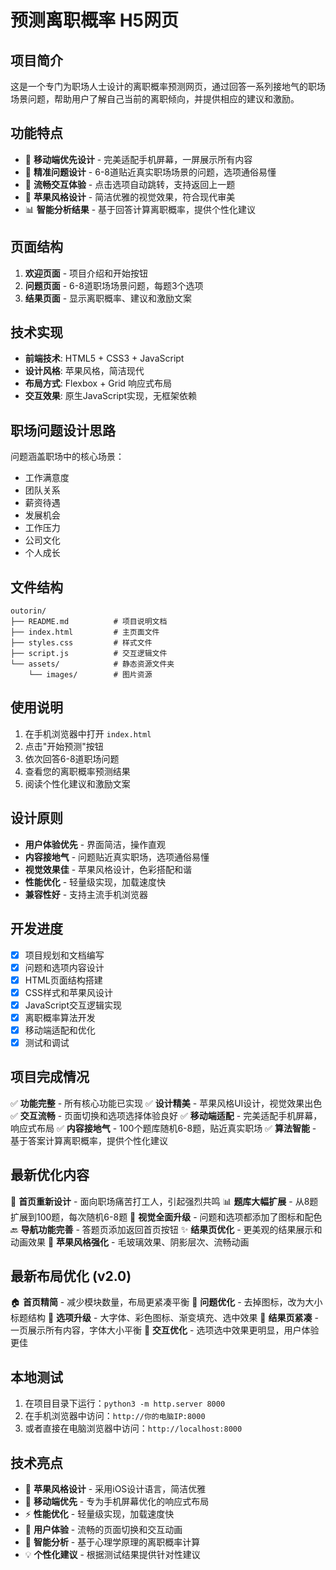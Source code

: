 # 预测离职概率 H5网页

## 项目简介
这是一个专门为职场人士设计的离职概率预测网页，通过回答一系列接地气的职场场景问题，帮助用户了解自己当前的离职倾向，并提供相应的建议和激励。

## 功能特点
- 📱 **移动端优先设计** - 完美适配手机屏幕，一屏展示所有内容
- 🎯 **精准问题设计** - 6-8道贴近真实职场场景的问题，选项通俗易懂
- 🚀 **流畅交互体验** - 点击选项自动跳转，支持返回上一题
- 🍎 **苹果风格设计** - 简洁优雅的视觉效果，符合现代审美
- 📊 **智能分析结果** - 基于回答计算离职概率，提供个性化建议

## 页面结构
1. **欢迎页面** - 项目介绍和开始按钮
2. **问题页面** - 6-8道职场场景问题，每题3个选项
3. **结果页面** - 显示离职概率、建议和激励文案

## 技术实现
- **前端技术**: HTML5 + CSS3 + JavaScript
- **设计风格**: 苹果风格，简洁现代
- **布局方式**: Flexbox + Grid 响应式布局
- **交互效果**: 原生JavaScript实现，无框架依赖

## 职场问题设计思路
问题涵盖职场中的核心场景：
- 工作满意度
- 团队关系
- 薪资待遇
- 发展机会
- 工作压力
- 公司文化
- 个人成长

## 文件结构
```
outorin/
├── README.md          # 项目说明文档
├── index.html         # 主页面文件
├── styles.css         # 样式文件
├── script.js          # 交互逻辑文件
└── assets/            # 静态资源文件夹
    └── images/        # 图片资源
```

## 使用说明
1. 在手机浏览器中打开 `index.html`
2. 点击"开始预测"按钮
3. 依次回答6-8道职场问题
4. 查看您的离职概率预测结果
5. 阅读个性化建议和激励文案

## 设计原则
- **用户体验优先** - 界面简洁，操作直观
- **内容接地气** - 问题贴近真实职场，选项通俗易懂
- **视觉效果佳** - 苹果风格设计，色彩搭配和谐
- **性能优化** - 轻量级实现，加载速度快
- **兼容性好** - 支持主流手机浏览器

## 开发进度
- [x] 项目规划和文档编写
- [x] 问题和选项内容设计
- [x] HTML页面结构搭建
- [x] CSS样式和苹果风设计
- [x] JavaScript交互逻辑实现
- [x] 离职概率算法开发
- [x] 移动端适配和优化
- [x] 测试和调试

## 项目完成情况
✅ **功能完整** - 所有核心功能已实现
✅ **设计精美** - 苹果风格UI设计，视觉效果出色
✅ **交互流畅** - 页面切换和选项选择体验良好
✅ **移动端适配** - 完美适配手机屏幕，响应式布局
✅ **内容接地气** - 100个题库随机6-8题，贴近真实职场
✅ **算法智能** - 基于答案计算离职概率，提供个性化建议

## 最新优化内容
🎯 **首页重新设计** - 面向职场痛苦打工人，引起强烈共鸣
📊 **题库大幅扩展** - 从8题扩展到100题，每次随机6-8题
🎨 **视觉全面升级** - 问题和选项都添加了图标和配色
🔙 **导航功能完善** - 答题页添加返回首页按钮
✨ **结果页优化** - 更美观的结果展示和动画效果
🍎 **苹果风格强化** - 毛玻璃效果、阴影层次、流畅动画

## 最新布局优化 (v2.0)
🏠 **首页精简** - 减少模块数量，布局更紧凑平衡
📝 **问题优化** - 去掉图标，改为大小标题结构
🎯 **选项升级** - 大字体、彩色图标、渐变填充、选中效果
📄 **结果页紧凑** - 一页展示所有内容，字体大小平衡
🎨 **交互优化** - 选项选中效果更明显，用户体验更佳

## 本地测试
1. 在项目目录下运行：`python3 -m http.server 8000`
2. 在手机浏览器中访问：`http://你的电脑IP:8000`
3. 或者直接在电脑浏览器中访问：`http://localhost:8000`

## 技术亮点
- 🎨 **苹果风格设计** - 采用iOS设计语言，简洁优雅
- 📱 **移动端优先** - 专为手机屏幕优化的响应式布局
- ⚡ **性能优化** - 轻量级实现，加载速度快
- 🎯 **用户体验** - 流畅的页面切换和交互动画
- 🧠 **智能分析** - 基于心理学原理的离职概率计算
- 💡 **个性化建议** - 根据测试结果提供针对性建议
